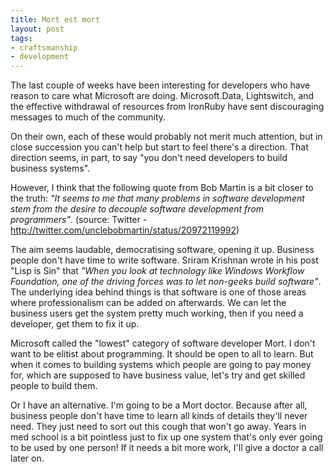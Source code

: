 ```yaml
---
title: Mort est mort
layout: post
tags:
- craftsmanship
- development
---
```


The last couple of weeks have been interesting for developers who have reason to care what Microsoft are doing. Microsoft.Data, Lightswitch, and the effective withdrawal of resources from IronRuby have sent discouraging messages to much of the community.

On their own, each of these would probably not merit much attention, but in close succession you can't help but start to feel there's a direction. That direction seems, in part, to say "you don't need developers to build business systems".

However, I think that the following quote from Bob Martin is a bit closer to the truth: <em>"It seems to me that many problems in software development stem from the desire to decouple software development from programmers"</em>. (source: Twitter - http://twitter.com/unclebobmartin/status/20972119992)

The aim seems laudable, democratising software, opening it up. Business people don't have time to write software. Sriram Krishnan wrote in his post "Lisp is Sin" that <em>"When you look at technology like Windows Workflow Foundation, one of the driving forces was to let non-geeks build software"</em>. The underlying idea behind things is that software is one of those areas where professionalism can be added on afterwards. We can let the business users get the system pretty much working, then if you need a developer, get them to fix it up.

Microsoft called the "lowest" category of software developer Mort. I don't want to be elitist about programming. It should be open to all to learn. But when it comes to building systems which people are going to pay money for, which are supposed to have business value, let's try and get skilled people to build them.

Or I have an alternative. I'm going to be a Mort doctor. Because after all, business people don't have time to learn all kinds of details they'll never need. They just need to sort out this cough that won't go away. Years in med school is a bit pointless just to fix up one system that's only ever going to be used by one person! If it needs a bit more work, I'll give a doctor a call later on.
